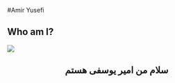 #Amir Yusefi

## Who am I?

<img align="center" src="https://github.com/OFFICIALamir/OFFICALamir/assets/122598914/11e71aa7-9de4-49de-a7a4-44aa0cf8d1b5">
<h2 align="center">سلام من امیر یوسفی هستم</h2>
